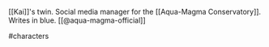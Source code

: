 [[Kai]]'s twin. Social media manager for the [[Aqua-Magma Conservatory]]. Writes in blue. [[@aqua-magma-official]]

#characters 